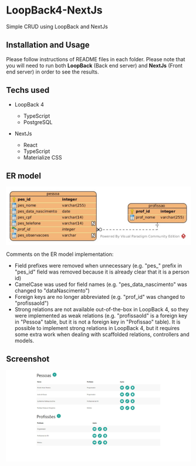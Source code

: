 # LoopBack4-NextJs
Simple CRUD using LoopBack and NextJs

## Installation and Usage
Please follow instructions of README files in each folder. Please note that you will need to run both __LoopBack__ (Back end server) and __NextJs__ (Front end server) in order to see the results.

## Techs used
- LoopBack 4
    - TypeScript
    - PostgreSQL

- NextJs
    - React
    - TypeScript
    - Materialize CSS

## ER model
![ER model](https://github.com/hoiast/LoopBack4-NextJs/blob/main/ERModel_563x176.jpeg)

Comments on the ER model implementation:
- Field prefixes were removed when unnecessary (e.g. "pes_" prefix in "pes_id" field was removed because it is already clear that it is a person id)
- CamelCase was used for field names (e.g. "pes_data_nascimento" was changed to "dataNascimento")
- Foreign keys are no longer abbreviated (e.g. "prof_id" was changed to "profissaoId")
- Strong relations are not available out-of-the-box in LoopBack 4, so they were implemented as weak relations (e.g. "profissaoId" is a foreign key in "Pessoa" table, but it is not a foreign key in "Profissao" table). It is possible to implement strong relations in LoopBack 4, but it requires some extra work when dealing with scaffolded relations, controllers and models.

## Screenshot
![Screenshot Home](https://github.com/hoiast/LoopBack4-NextJs/blob/main/ScreenshotHome_1915x945.jpeg)



